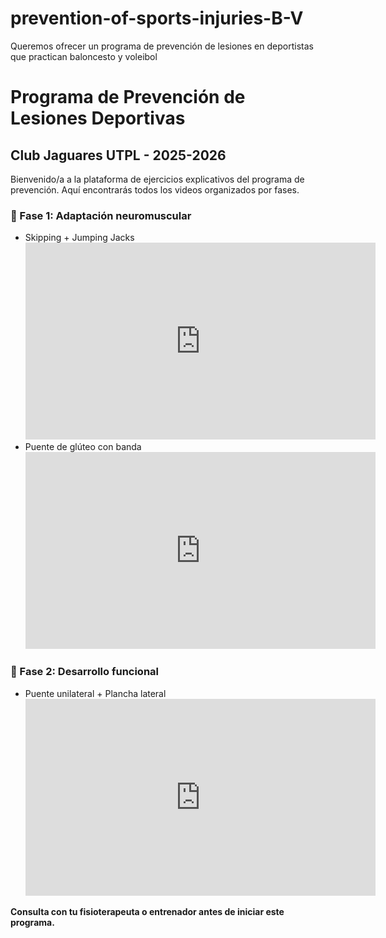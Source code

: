 # prevention-of-sports-injuries-B-V
Queremos ofrecer un programa de prevención de lesiones en deportistas que practican baloncesto y voleibol
<!DOCTYPE html>
<html>
<head>
  <meta charset="UTF-8">
  <title>Programa de Prevención de Lesiones - Jaguares UTPL</title>
</head>
<body>
  <h1>Programa de Prevención de Lesiones Deportivas</h1>
  <h2>Club Jaguares UTPL - 2025-2026</h2>
  <p>Bienvenido/a a la plataforma de ejercicios explicativos del programa de prevención. Aquí encontrarás todos los videos organizados por fases.</p>

  <h3>🔹 Fase 1: Adaptación neuromuscular</h3>
  <ul>
    <li>Skipping + Jumping Jacks
      <br><iframe width="560" height="315" src="https://www.youtube.com/embed/yCr_AFLnixU" frameborder="0" allowfullscreen></iframe>
    </li>
    <li>Puente de glúteo con banda
      <br><iframe width="560" height="315" src="https://www.youtube.com/embed/yCr_AFLnixU" frameborder="0" allowfullscreen></iframe>
    </li>
  </ul>

  <h3>🔹 Fase 2: Desarrollo funcional</h3>
  <ul>
    <li>Puente unilateral + Plancha lateral
      <br><iframe width="560" height="315" src="https://www.youtube.com/embed/yCr_AFLnixU" frameborder="0" allowfullscreen></iframe>
    </li>
  </ul>

  <p><strong>Consulta con tu fisioterapeuta o entrenador antes de iniciar este programa.</strong></p>
</body>
</html>
